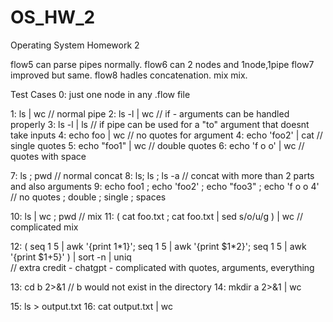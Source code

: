# OS_HW_2
Operating System Homework 2

flow5 can parse pipes normally.
flow6 can 2 nodes and 1node,1pipe
flow7 improved but same.
flow8 hadles concatenation.
mix mix.



Test Cases
0: just one node in any .flow file

1: ls | wc      // normal pipe
2: ls -l | wc       // if - arguments can be handled properly
3: ls -l | ls       // if pipe can be used for a "to" argument that doesnt take inputs
4: echo foo | wc       // no quotes for argument
4: echo 'foo2' | cat        // single quotes 
5: echo "foo1" | wc        // double quotes
6: echo 'f o o' | wc       // quotes with space

7: ls ; pwd       // normal concat
8: ls; ls ; ls -a     // concat with more than 2 parts and also arguments
9: echo foo1 ; echo 'foo2' ; echo "foo3" ; echo 'f o o 4'       // no quotes ; double ; single ; spaces

10: ls | wc ; pwd       // mix
11: ( cat foo.txt ; cat foo.txt | sed s/o/u/g ) | wc     // complicated mix

12: ( seq 1 5 | awk '{print $1*$1}'; seq 1 5 | awk '{print $1*2}'; seq 1 5 | awk '{print $1+5}' ) | sort -n | uniq       
// extra credit - chatgpt - complicated with quotes, arguments, everything

13: cd b 2>&1       // b would not exist in the directory
14: mkdir a 2>&1 | wc

15: ls > output.txt
16: cat output.txt | wc
